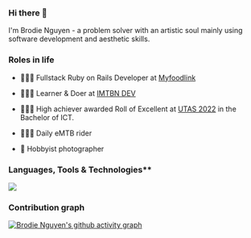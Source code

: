 ### Hi there 👋

I'm Brodie Nguyen - a problem solver with an artistic soul mainly using software development and aesthetic skills.

### Roles in life

- 👨🏻‍💻 Fullstack Ruby on Rails Developer at [Myfoodlink](https://myfoodlink.com.au/)

- 🧑🏻‍🔬 Learner & Doer at [IMTBN DEV](https://imtbn.com/)

- 👨🏻‍🎓 High achiever awarded Roll of Excellent at [UTAS 2022](https://www.utas.edu.au/__data/assets/pdf_file/0006/1631841/Roll-of-Excellence-CoSE-Dec-2022.pdf) in the Bachelor of ICT.

- 🚵🏻‍♂️ Daily eMTB rider

- 📸 Hobbyist photographer

### Languages, Tools & Technologies**
<p align="left">
  <img src="https://skillicons.dev/icons?i=ruby,rails,mongodb,postgres,flutter,javascript,vue,vite,svelte,figma,ps&theme=dark" />
</p>


### Contribution graph
[![Brodie Nguyen's github activity graph](https://github-readme-activity-graph.vercel.app/graph?username=brodienguyen&area=true&hide_border=true&theme=github-compact)]([https://github.com/brodienguyen/](https://github-readme-activity-graph.vercel.app/graph?username=brodienguyen&area=true&hide_border=true&theme=github-compact))

<!--
| <img align="center" src="https://github-readme-stats.vercel.app/api?username=brodienguyen&show_icons=true&include_all_commits=true&theme=buefy&hide_border=true" alt="Brodie Nguyen's github stats" /> | <img align="center" src="https://github-readme-stats.vercel.app/api/top-langs/?username=brodienguyen&layout=compact&theme=buefy&hide_border=true" /> |
| ------------- | ------------- |
-->
